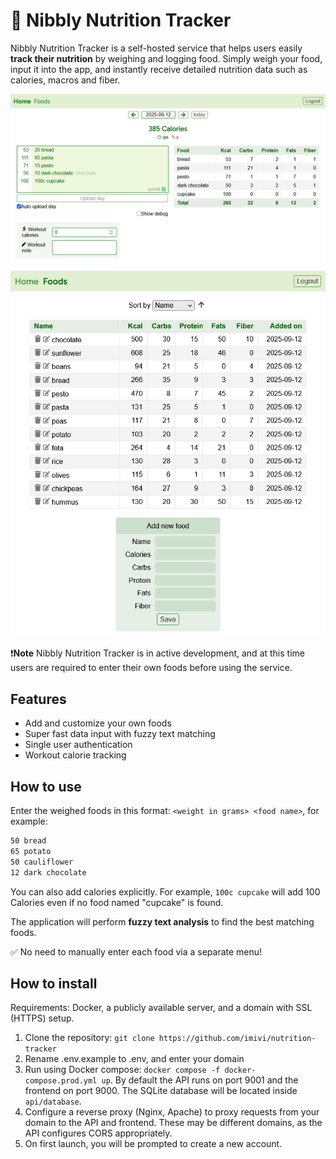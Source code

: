 # 🍏 Nibbly Nutrition Tracker

Nibbly Nutrition Tracker is a self-hosted service that helps users easily **track their nutrition** by weighing and logging food. Simply weigh your food, input it into the app, and instantly receive detailed nutrition data such as calories, macros and fiber.

<img src="https://github.com/imivi/nutrition-tracker/blob/main/docs/screenshot.jpg" alt="Screenshot">

<img src="https://github.com/imivi/nutrition-tracker/blob/main/docs/screenshot2.jpg" alt="Screenshot">

❗**Note** Nibbly Nutrition Tracker is in active development, and at this time users are required to enter their own foods before using the service.

## Features

* Add and customize your own foods
* Super fast data input with fuzzy text matching
* Single user authentication
* Workout calorie tracking

## How to use

Enter the weighed foods in this format: `<weight in grams> <food name>`, for example:

```txt
50 bread
65 potato
50 cauliflower
12 dark chocolate
```

You can also add calories explicitly. For example, `100c cupcake` will add 100 Calories even if no food named "cupcake" is found.

The application will perform **fuzzy text analysis** to find the best matching foods.

✅ No need to manually enter each food via a separate menu!

## How to install

Requirements: Docker, a publicly available server, and a domain with SSL (HTTPS) setup.

1. Clone the repository: `git clone https://github.com/imivi/nutrition-tracker`
1. Rename .env.example to .env, and enter your domain
1. Run using Docker compose: `docker compose -f docker-compose.prod.yml up`. By default the API runs on port 9001 and the frontend on port 9000. The SQLite database will be located inside `api/database`.
1. Configure a reverse proxy (Nginx, Apache) to proxy requests from your domain to the API and frontend. These may be different domains, as the API configures CORS appropriately.
1. On first launch, you will be prompted to create a new account.